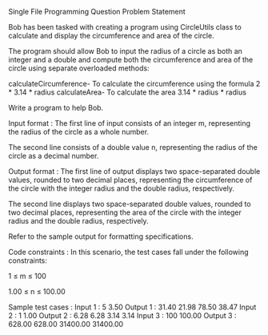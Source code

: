Single File Programming Question
Problem Statement



Bob has been tasked with creating a program using CircleUtils class to calculate and display the circumference and area of the circle.



The program should allow Bob to input the radius of a circle as both an integer and a double and compute both the circumference and area of the circle using separate overloaded methods:

calculateCircumference- To calculate the circumference using the formula 2 * 3.14 * radius
calculateArea- To calculate the area 3.14 * radius * radius


Write a program to help Bob.

Input format :
The first line of input consists of an integer m, representing the radius of the circle as a whole number.

The second line consists of a double value n, representing the radius of the circle as a decimal number.

Output format :
The first line of output displays two space-separated double values, rounded to two decimal places, representing the circumference of the circle with the integer radius and the double radius, respectively.

The second line displays two space-separated double values, rounded to two decimal places, representing the area of the circle with the integer radius and the double radius, respectively.



Refer to the sample output for formatting specifications.

Code constraints :
In this scenario, the test cases fall under the following constraints:

1 ≤ m ≤ 100

1.00 ≤ n ≤ 100.00

Sample test cases :
Input 1 :
5
3.50
Output 1 :
31.40 21.98
78.50 38.47
Input 2 :
1
1.00
Output 2 :
6.28 6.28
3.14 3.14
Input 3 :
100
100.00
Output 3 :
628.00 628.00
31400.00 31400.00